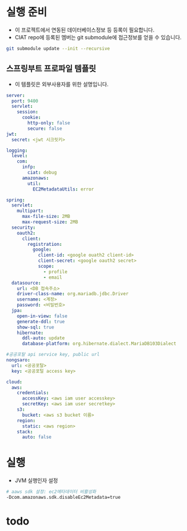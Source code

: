# 실행 준비
* 이 프로젝트에서 연동된 데이터베이스정보 등 등록이 필요합니다.
* CIAT repo에 등록된 멤버는 git submodule에 접근정보를 얻을 수 있습니다.
```sh
git submodule update --init --recursive
```
<!-- ```sh
git submodule update --recursive --remote --merge --force
``` -->
## 스프링부트 프로파일 템플릿
* 이 템플릿은 외부사용자를 위한 설명입니다.
```yaml
server:
  port: 9400
  servlet:
    session:
      cookie:
        http-only: false
        secure: false
jwt:
  secret: <jwt 시크릿키>

logging:
  level:
    com:
      infp:
        ciat: debug
      amazonaws:
        util:
          EC2MetadataUtils: error

spring:
  servlet:
    multipart:
      max-file-size: 2MB
      max-request-size: 2MB
  security:
    oauth2:
      client:
        registration:
          google:
            client-id: <google ouath2 client-id>
            client-secret: <google oauth2 secret>
            scope:
              - profile
              - email
  datasource:
    url: <DB 접속주소>
    driver-class-name: org.mariadb.jdbc.Driver
    username: <계정>
    password: <비밀번호>
  jpa:
    open-in-view: false
    generate-ddl: true
    show-sql: true
    hibernate:
      ddl-auto: update
      database-platform: org.hibernate.dialect.MariaDB103Dialect

#공공포탈 api service key, public url
nongsaro:
  url: <공공포탈>
  key: <공공포털 access key>

cloud:
  aws:
    credentials:
      accessKey: <aws iam user accesskey>
      secretKey: <aws iam user secretkey>
    s3:
      bucket: <aws s3 bucket 이름>
    region:
      static: <aws region>
    stack:
      auto: false
```

# 실행
* JVM 실행인자 설정
```sh
# aaws sdk 설정: ec2메타데이터 비활성화
-Dcom.amazonaws.sdk.disableEc2Metadata=true 
```

# todo